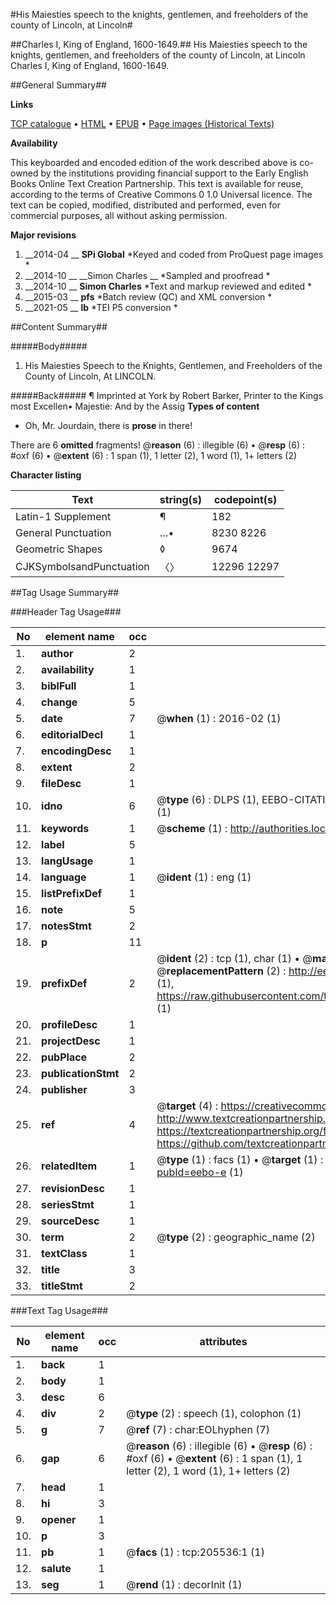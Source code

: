 #His Maiesties speech to the knights, gentlemen, and freeholders of the county of Lincoln, at Lincoln#

##Charles I, King of England, 1600-1649.##
His Maiesties speech to the knights, gentlemen, and freeholders of the county of Lincoln, at Lincoln
Charles I, King of England, 1600-1649.

##General Summary##

**Links**

[TCP catalogue](http://www.ota.ox.ac.uk/tcp/)  • 
[HTML](http://tei.it.ox.ac.uk/tcp/Texts-HTML/free/B19/B19224.html)  • 
[EPUB](http://tei.it.ox.ac.uk/tcp/Texts-EPUB/free/B19/B19224.epub) • 
[Page images (Historical Texts)](https://historicaltexts.jisc.ac.uk/eebo-19327543e)

**Availability**

This keyboarded and encoded edition of the work described above is co-owned by the
    institutions providing financial support to the Early English Books Online Text Creation
    Partnership. This text is available for reuse, according to the terms of  Creative Commons 0 1.0 Universal
    licence. The text can be copied, modified, distributed and performed, even for commercial
    purposes, all without asking permission.

**Major revisions**

1. __2014-04 __ __SPi Global__ *Keyed and coded from ProQuest page images *
1. __2014-10 __ __Simon Charles __ *Sampled and proofread *
1. __2014-10 __ __Simon Charles__ *Text and markup reviewed and edited *
1. __2015-03 __ __pfs__ *Batch review (QC) and XML conversion *
1. __2021-05 __ __lb__ *TEI P5 conversion *

##Content Summary##

#####Body#####

1. His Maiesties Speech to the Knights, Gentlemen, and Freeholders of the County of Lincoln, At LINCOLN.

#####Back#####
¶ Imprinted at York by Robert Barker, Printer to the Kings most Excellen• Majestie: And by the Assig
**Types of content**

  * Oh, Mr. Jourdain, there is **prose** in there!

There are 6 **omitted** fragments! 
 @__reason__ (6) : illegible (6)  •  @__resp__ (6) : #oxf (6)  •  @__extent__ (6) : 1 span (1), 1 letter (2), 1 word (1), 1+ letters (2)

**Character listing**


|Text|string(s)|codepoint(s)|
|---|---|---|
|Latin-1 Supplement|¶|182|
|General Punctuation|…•|8230 8226|
|Geometric Shapes|◊|9674|
|CJKSymbolsandPunctuation|〈〉|12296 12297|

##Tag Usage Summary##

###Header Tag Usage###

|No|element name|occ|attributes|
|---|---|---|---|
|1.|__author__|2||
|2.|__availability__|1||
|3.|__biblFull__|1||
|4.|__change__|5||
|5.|__date__|7| @__when__ (1) : 2016-02 (1)|
|6.|__editorialDecl__|1||
|7.|__encodingDesc__|1||
|8.|__extent__|2||
|9.|__fileDesc__|1||
|10.|__idno__|6| @__type__ (6) : DLPS (1), EEBO-CITATION (1), VID (1), EEBO-PROQUEST (1), STC (1), OCLC (1)|
|11.|__keywords__|1| @__scheme__ (1) : http://authorities.loc.gov/ (1)|
|12.|__label__|5||
|13.|__langUsage__|1||
|14.|__language__|1| @__ident__ (1) : eng (1)|
|15.|__listPrefixDef__|1||
|16.|__note__|5||
|17.|__notesStmt__|2||
|18.|__p__|11||
|19.|__prefixDef__|2| @__ident__ (2) : tcp (1), char (1)  •  @__matchPattern__ (2) : ([0-9\-]+):([0-9IVX]+) (1), (.+) (1)  •  @__replacementPattern__ (2) : http://eebo.chadwyck.com/downloadtiff?vid=$1&page=$2 (1), https://raw.githubusercontent.com/textcreationpartnership/Texts/master/tcpchars.xml#$1 (1)|
|20.|__profileDesc__|1||
|21.|__projectDesc__|1||
|22.|__pubPlace__|2||
|23.|__publicationStmt__|2||
|24.|__publisher__|3||
|25.|__ref__|4| @__target__ (4) : https://creativecommons.org/publicdomain/zero/1.0/ (1), http://www.textcreationpartnership.org/docs/. (1), https://textcreationpartnership.org/faq/#faq05 (1), https://github.com/textcreationpartnership (1)|
|26.|__relatedItem__|1| @__type__ (1) : facs (1)  •  @__target__ (1) : https://data.historicaltexts.jisc.ac.uk/view?pubId=eebo-e (1)|
|27.|__revisionDesc__|1||
|28.|__seriesStmt__|1||
|29.|__sourceDesc__|1||
|30.|__term__|2| @__type__ (2) : geographic_name (2)|
|31.|__textClass__|1||
|32.|__title__|3||
|33.|__titleStmt__|2||


###Text Tag Usage###

|No|element name|occ|attributes|
|---|---|---|---|
|1.|__back__|1||
|2.|__body__|1||
|3.|__desc__|6||
|4.|__div__|2| @__type__ (2) : speech (1), colophon (1)|
|5.|__g__|7| @__ref__ (7) : char:EOLhyphen (7)|
|6.|__gap__|6| @__reason__ (6) : illegible (6)  •  @__resp__ (6) : #oxf (6)  •  @__extent__ (6) : 1 span (1), 1 letter (2), 1 word (1), 1+ letters (2)|
|7.|__head__|1||
|8.|__hi__|3||
|9.|__opener__|1||
|10.|__p__|3||
|11.|__pb__|1| @__facs__ (1) : tcp:205536:1 (1)|
|12.|__salute__|1||
|13.|__seg__|1| @__rend__ (1) : decorInit (1)|

